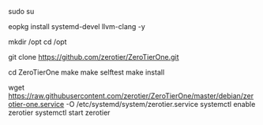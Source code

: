 sudo su

eopkg install systemd-devel llvm-clang -y

mkdir /opt
cd /opt 

git clone https://github.com/zerotier/ZeroTierOne.git

cd ZeroTierOne
make
make selftest
make install

wget https://raw.githubusercontent.com/zerotier/ZeroTierOne/master/debian/zerotier-one.service -O /etc/systemd/system/zerotier.service
systemctl enable zerotier
systemctl start zerotier

